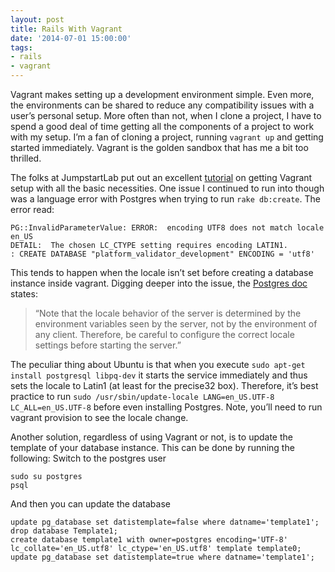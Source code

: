 ```yaml
---
layout: post
title: Rails With Vagrant
date: '2014-07-01 15:00:00'
tags:
- rails
- vagrant
---
```


Vagrant makes setting up a development environment simple. Even more, the environments can be shared to reduce any compatibility issues with a user’s personal setup. More often than not, when I clone a project, I have to spend a good deal of time getting all the components of a project to work with my setup. I’m a fan of cloning a project, running `vagrant up` and getting started immediately. Vagrant is the golden sandbox that has me a bit too thrilled.

The folks at JumpstartLab put out an excellent [tutorial](http://tutorials.jumpstartlab.com/topics/vagrant_setup.html) on getting Vagrant setup with all the basic necessities. One issue I continued to run into though was a language error with Postgres when trying to run `rake db:create`. The error read:
```
PG::InvalidParameterValue: ERROR:  encoding UTF8 does not match locale en_US
DETAIL:  The chosen LC_CTYPE setting requires encoding LATIN1.
: CREATE DATABASE "platform_validator_development" ENCODING = 'utf8'
```
This tends to happen when the locale isn’t set before creating a database instance inside vagrant. Digging deeper into the issue, the [Postgres doc](http://www.postgresql.org/docs/8.2/static/locale.html) states:
>“Note that the locale behavior of the server is determined by the environment variables seen by the server, not by the
environment of any client. Therefore, be careful to configure the correct locale
settings before starting the server.”

The peculiar thing about Ubuntu is that when you execute `sudo apt-get install postgresql libpq-dev` it starts the service immediately and thus sets the locale to Latin1 (at least for the precise32 box). Therefore, it’s best practice to run `sudo /usr/sbin/update-locale LANG=en_US.UTF-8 LC_ALL=en_US.UTF-8` before even installing Postgres. Note, you’ll need to run vagrant provision  to see the locale change.

Another solution, regardless of using Vagrant or not, is to update the template of your database instance. This can be done by running the following:
Switch to the postgres user

```
sudo su postgres
psql
```
And then you can update the database
```
update pg_database set datistemplate=false where datname='template1';
drop database Template1;
create database template1 with owner=postgres encoding='UTF-8'
lc_collate='en_US.utf8' lc_ctype='en_US.utf8' template template0;
update pg_database set datistemplate=true where datname='template1';
```